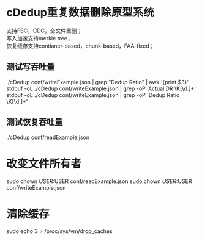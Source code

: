 # cDedup重复数据删除原型系统  
支持FSC，CDC，全文件重删；  
写入加速支持merkle tree；  
恢复缓存支持contianer-based，chunk-based，FAA-fixed；

## 测试写吞吐量
./cDedup conf/writeExample.json | grep "Dedup Ratio" | awk '{print $3}'
stdbuf -oL ./cDedup conf/writeExample.json | grep -oP 'Actual DR \K[\d.]+'
stdbuf -oL ./cDedup conf/writeExample.json | grep -oP 'Dedup Ratio \K[\d.]+'

## 测试恢复吞吐量
./cDedup conf/readExample.json

# 改变文件所有者
sudo chown $USER:$USER conf/readExample.json
sudo chown $USER:$USER conf/writeExample.json

# 清除缓存
sudo echo 3 > /proc/sys/vm/drop_caches
